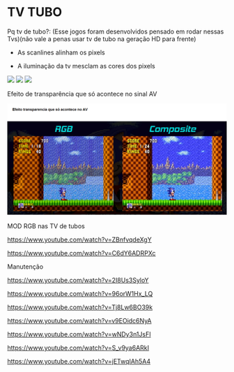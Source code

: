 # TV TUBO

Pq tv de tubo?: (Esse jogos foram desenvolvidos pensado em rodar nessas Tvs)(não vale a penas usar tv de tubo na geração HD para frente)

- As scanlines alinham os pixels

- A iluminação da tv mesclam as cores dos pixels

<img src=".assets/direferenças1.jpg">

<img src=".assets/diferenças2.jpg">

<img src=".assets/diferenças3.JPG">

Efeito de transparência que só acontece no sinal AV

<img src=".assets/avEffect.JPG">


MOD RGB nas TV de tubos

https://www.youtube.com/watch?v=ZBnfvqdeXgY

https://www.youtube.com/watch?v=C6dY6ADRPXc

Manutenção 

https://www.youtube.com/watch?v=2I8Us3SyloY

https://www.youtube.com/watch?v=96orW1Hx_LQ

https://www.youtube.com/watch?v=Tj8Lw6BO39k

https://www.youtube.com/watch?v=v9EOidc6NyA

https://www.youtube.com/watch?v=wNDy3n1JsFI

https://www.youtube.com/watch?v=S_v9ya6ARkI

https://www.youtube.com/watch?v=jETwqIAh5A4
